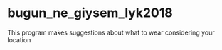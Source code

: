 # bugun_ne_giysem_lyk2018
This program makes suggestions about what to wear considering your location
